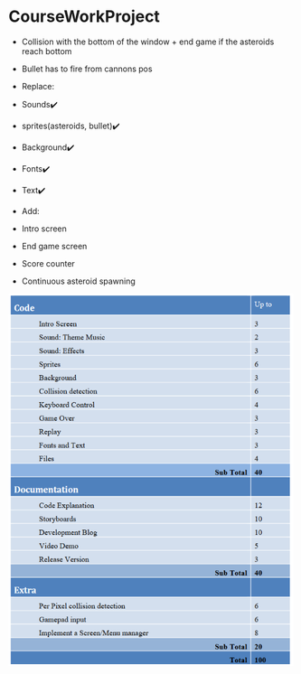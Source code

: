 # CourseWorkProject

- Collision with the bottom of the window + end game if the asteroids reach bottom
- Bullet has to fire from cannons pos

- Replace: 
- Sounds✔️
- sprites(asteroids, bullet)✔️
- Background✔️
- Fonts✔️ 
- Text✔️

- Add: 
- Intro screen
- End game screen
- Score counter
- Continuous asteroid spawning

![marking](marking.png)

